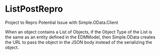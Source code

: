 # ListPostRepro
Project to Repro Potential Issue with Simple.OData.Client

When an object contains a List of Objects, if the Object Type of the List is the same as an entity defined in the EDMModel, then Simple.OData creates the URL to pass the object in the JSON body instead of the serializing the object.
